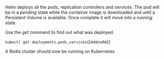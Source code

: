 Helm deploys all the pods, replication controllers and services. The pod will be in a _pending_ state while the container image is downloaded and until a Persistent Volume is available. Once complete it will move into a _running_ state.

Use the _get_ command to find out what was deployed.

`kubectl get deployments,pods,services`{{execute}}

A Redis cluster should now be running on Kubernetes.